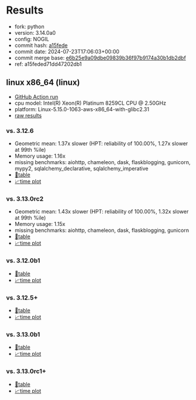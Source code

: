 # Results

- fork: python
- version: 3.14.0a0
- config: NOGIL
- commit hash: [a15fede](https://github.com/python/cpython/commit/a15fede)
- commit date: 2024-07-23T17:06:03+00:00
- commit merge base: [e6b25e9a09dbe09839b36f97b9174a30b1db2dbf](https://github.com/python/cpython/commit/e6b25e9a09dbe09839b36f97b9174a30b1db2dbf)
- ref: a15feded71dd47202db1

## linux x86_64 (linux)

- [GitHub Action run](https://github.com/facebookexperimental/free-threading-benchmarking/actions/runs/10064564259)
- cpu model: Intel(R) Xeon(R) Platinum 8259CL CPU @ 2.50GHz
- platform: Linux-5.15.0-1063-aws-x86_64-with-glibc2.31
- [raw results](bm-20240723-linux-x86_64-python-a15feded71dd47202db1-3.14.0a0-a15fede.json)

### vs. 3.12.6

- Geometric mean: 1.37x slower (HPT: reliability of 100.00%, 1.27x slower at 99th %ile)
- Memory usage: 1.16x
- missing benchmarks: aiohttp, chameleon, dask, flaskblogging, gunicorn, mypy2, sqlalchemy_declarative, sqlalchemy_imperative
- [📄table](bm-20240723-linux-x86_64-python-a15feded71dd47202db1-3.14.0a0-a15fede-vs-3.12.6.md)
- [📈time plot](bm-20240723-linux-x86_64-python-a15feded71dd47202db1-3.14.0a0-a15fede-vs-3.12.6.svg)

### vs. 3.13.0rc2

- Geometric mean: 1.43x slower (HPT: reliability of 100.00%, 1.32x slower at 99th %ile)
- Memory usage: 1.15x
- missing benchmarks: aiohttp, chameleon, dask, flaskblogging, gunicorn
- [📄table](bm-20240723-linux-x86_64-python-a15feded71dd47202db1-3.14.0a0-a15fede-vs-3.13.0rc2.md)
- [📈time plot](bm-20240723-linux-x86_64-python-a15feded71dd47202db1-3.14.0a0-a15fede-vs-3.13.0rc2.svg)

### vs. 3.12.0b1

- [📄table](bm-20240723-linux-x86_64-python-a15feded71dd47202db1-3.14.0a0-a15fede-vs-3.12.0b1.md)
- [📈time plot](bm-20240723-linux-x86_64-python-a15feded71dd47202db1-3.14.0a0-a15fede-vs-3.12.0b1.svg)

### vs. 3.12.5+

- [📄table](bm-20240723-linux-x86_64-python-a15feded71dd47202db1-3.14.0a0-a15fede-vs-3.12.5%2B.md)
- [📈time plot](bm-20240723-linux-x86_64-python-a15feded71dd47202db1-3.14.0a0-a15fede-vs-3.12.5%2B.svg)

### vs. 3.13.0b1

- [📄table](bm-20240723-linux-x86_64-python-a15feded71dd47202db1-3.14.0a0-a15fede-vs-3.13.0b1.md)
- [📈time plot](bm-20240723-linux-x86_64-python-a15feded71dd47202db1-3.14.0a0-a15fede-vs-3.13.0b1.svg)

### vs. 3.13.0rc1+

- [📄table](bm-20240723-linux-x86_64-python-a15feded71dd47202db1-3.14.0a0-a15fede-vs-3.13.0rc1%2B.md)
- [📈time plot](bm-20240723-linux-x86_64-python-a15feded71dd47202db1-3.14.0a0-a15fede-vs-3.13.0rc1%2B.svg)


